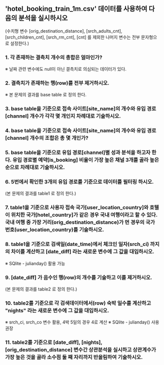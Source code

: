 ## 'hotel_booking_train_1m.csv' 데이터를 사용하여 다음의 분석을 실시하시오
(수치형 변수 [orig_destination_distance], [srch_adults_cnt], [srch_children_cnt], [srch_rm_cnt], [cnt] 를 제외한 나머지 변수는 전부 문자형으로 설정한다.) 

### 1. 각  존재하는 결측치 개수의 총합은 얼마인가?
 ※ 날짜 관련 변수에도 null이 아닌 결측치로 의심되는 데이터가 있다.

### 2. 결측치가 존재하는 행(row)를 전부 제거하시오.
 ※ 본 문제의 결과를 base table 로 정의 한다.

### 3. base table을 기준으로 접속 사이트[site_name]의 개수와 유입 경로[channel] 개수가 각각 몇 개인지 차례대로 기술하시오.

### 4. base table을 기준으로 접속 사이트[site_name]의 개수와 유입 경로[channel] 개수의 조합은 총 몇 개인가?

### 5. base table을 기준으로 유입 경로[channel]별 성과 분석을 하고자 한다. 유입 경로별 예약[is_booking] 비율이 가장 높은 채널 3개를 골라 높은 순으로 차례대로 기술하시오.

### 6. 5번에서 확인한 3개의 유입 경로를 기준으로 데이터를 필터링 하시오.
(본 문제의 결과를 table1 로 정의 한다.)

### 7. table1을 기준으로 사용자 접속 국가[user_location_country]와 호텔이 위치한 국가[hotel_country]가 같은 경우 국내 여행이라고 할 수 있다. 국내 여행 중 가장 거리(orig_destination_distance)가 먼 경우의 국가 번호(user_location_country)를 기술하시오.

### 8. table1을 기준으로 검색일(date_time)에서 체크인 일자(srch_ci) 까지의 차이를 계산하고 [date_diff] 라는 새로운 변수에 그 값을 대입하시오.
 ※ SQlite - julianday() 활용 가능

### 9. [date_diff] 가 음수인 행(row)의 개수를 기술하고 이를 제거하시오.
(본 문제의 결과를 table2 로 정의 한다.)

### 10. table2를 기준으로 각 검색데이터에서(row) 숙박 일수를 계산하고 "nights" 라는 새로운 변수에 그 값을 대입하시오.
 ※ srch_ci, srch_co 변수 활용, 4박 5일의 경우 4로 계산
 ※ SQlite - julianday() 사용 권장

### 11. table2를 기준으로 [date_diff], [nights], [orig_destination_distance] 변수간 상관분석을 실시하고 상관계수가 가장 높은 것을 골라 소수점 둘 째 자리까지 반올림하여 기술하시오.
